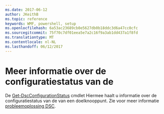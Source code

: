 ```yaml
---
ms.date: 2017-06-12
author: JKeithB
ms.topic: reference
keywords: WMF, powershell, setup
ms.openlocfilehash: 6a53ac23689cb0e5627db0b18ddc3d6a47cc0cfc
ms.sourcegitcommit: 75f70c7df01eea5e7a2c16f9a3ab1dd437a1f8fd
ms.translationtype: MT
ms.contentlocale: nl-NL
ms.lasthandoff: 06/12/2017
---
```

# <a name="details-about-configuration-status"></a>Meer informatie over de configuratiestatus van de

De [Get-DscConfigurationStatus](https://technet.microsoft.com/library/mt517868.aspx) cmdlet Hiermee haalt u informatie over de configuratiestatus van de van een doelknooppunt. Zie voor meer informatie [probleemoplossing DSC](https://msdn.microsoft.com/powershell/dsc/troubleshooting).

